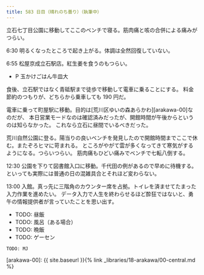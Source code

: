 ```yaml
---
title: 583 日目（晴れのち曇り）（執筆中）
---
```


立石七丁目公園に移動してここのベンチで寝る。筋肉痛と咳の合併による痛みがつらい。

6:30 明るくなったところで起き上がる。体調は全然回復していない。

6:55 松屋京成立石駅店。紅生姜を食うのもつらい。
* P 玉かけごはん牛皿大

食後、立石駅ではなく青砥駅まで徒歩で移動して電車に乗ることにする。
料金節約のつもりが、どちらから乗車しても 190 円だ。

電車に乗って町屋駅に移動。目的は[荒川区ゆいの森あらかわ][arakawa-00]なのだが、
本日営業モードなのは確認済みだったが、開館時間が午後からというのは知らなかった。
これなら立石に昼間でいるべきだった。

荒川自然公園に登る。陽当りの良いベンチを発見したので開館時間までここで休む。またぞろヒマに苛まれる。
ところがやがて雲が多くなってきて寒気がするようになる。つらいつらい。
筋肉痛もひどい痛みでベンチで七転八倒する。

12:30 公園を下りて図書館入口に移動。千代田の例があるので早めに待機する。
といっても実際には普通の日の混雑具合とそれほど変わらない。

13:00 入館。真っ先に三階角のカウンター席を占拠。トイレを済ませてたまった入力作業を進めたい。
データ入力で人生を終わらせるほど酔狂ではないと、勇午の情報提供者が言っていたことを思い出す。

* TODO: 昼飯
* TODO: 風呂（ある場合）
* TODO: 晩飯
* TODO: ゲーセン

```text
TODO: MJ
```

[arakawa-00]: {{ site.baseurl }}{% link _libraries/18-arakawa/00-central.md %}
